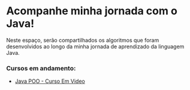# Acompanhe minha jornada com o Java!

Neste espaço, serão compartilhados os algoritmos que foram desenvolvidos ao longo da minha jornada de aprendizado da linguagem Java.

### Cursos em andamento:
- [Java POO - Curso Em Video](https://www.cursoemvideo.com/curso/java-poo/)
  
